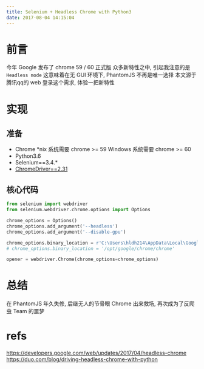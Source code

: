 ```yaml
---
title: Selenium + Headless Chrome with Python3
date: 2017-08-04 14:15:04
---
```

# 前言 #

今年 Google 发布了 chrome 59 / 60 正式版
众多新特性之中, 引起我注意的是 `Headless mode`
这意味着在无 GUI 环境下, PhantomJS 不再是唯一选择
本文源于腾讯qq的 web 登录这个需求, 体验一把新特性

# 实现 #

## 准备 ##

- Chrome
*nix 系统需要 chrome >= 59
Windows 系统需要 chrome >= 60
- Python3.6
- Selenium==3.4.*
- [ChromeDriver==2.31](https://sites.google.com/a/chromium.org/chromedriver/downloads)

## 核心代码 ##

``` python
from selenium import webdriver
from selenium.webdriver.chrome.options import Options

chrome_options = Options()
chrome_options.add_argument('--headless')
chrome_options.add_argument('--disable-gpu')

chrome_options.binary_location = r'C:\Users\hldh214\AppData\Local\Google\Chrome\Application\chrome.exe'
# chrome_options.binary_location = '/opt/google/chrome/chrome'

opener = webdriver.Chrome(chrome_options=chrome_options)

```

# 总结 #

在 PhantomJS 年久失修, 后继无人的节骨眼
Chrome 出来救场, 再次成为了反爬虫 Team 的噩梦

# refs #

https://developers.google.com/web/updates/2017/04/headless-chrome
https://duo.com/blog/driving-headless-chrome-with-python
